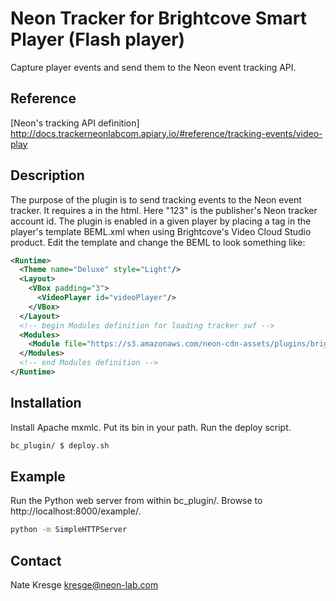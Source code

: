 # Neon Tracker for Brightcove Smart Player (Flash player)

Capture player events and send them to the Neon event tracking API.

## Reference
[Neon's tracking API definition] http://docs.trackerneonlabcom.apiary.io/#reference/tracking-events/video-play

## Description

The purpose of the plugin is to send tracking events to the Neon event tracker. It requires a <script> neonTrackerId = 123;</script> in the html. Here "123" is the publisher's Neon tracker account id. The plugin is enabled in a given player by placing a <Module> tag in the player's template BEML.xml when using Brightcove's Video Cloud Studio product. Edit the template and change the BEML to look something like:

```xml
<Runtime>
  <Theme name="Deluxe" style="Light"/>
  <Layout>
    <VBox padding="3">
      <VideoPlayer id="videoPlayer"/>
    </VBox>
  </Layout>
  <!-- begin Modules definition for loading tracker swf -->
  <Modules>
    <Module file="https://s3.amazonaws.com/neon-cdn-assets/plugins/brightcove-smart-tracker.swf"/>
  </Modules>
  <!-- end Modules definition -->
</Runtime>
```

## Installation

Install Apache mxmlc. Put its bin in your path. Run the deploy script.

```sh
bc_plugin/ $ deploy.sh
```

## Example

Run the Python web server from within bc_plugin/. Browse to http://localhost:8000/example/.

```sh
python -m SimpleHTTPServer
```

## Contact
Nate Kresge <kresge@neon-lab.com>
